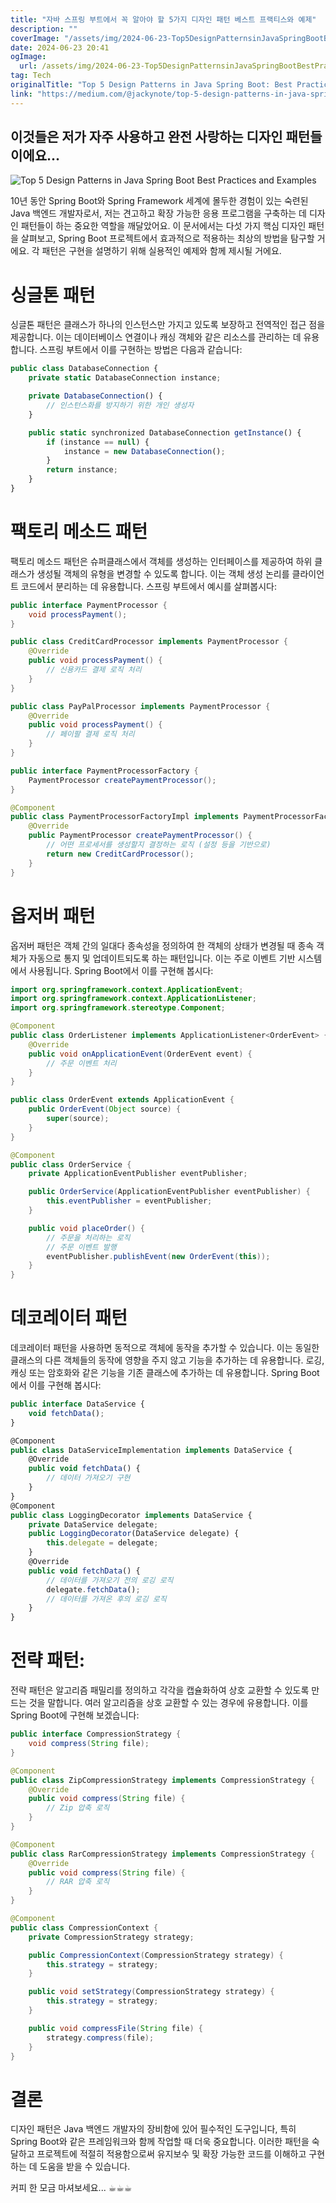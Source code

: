 ```yaml
---
title: "자바 스프링 부트에서 꼭 알아야 할 5가지 디자인 패턴 베스트 프랙티스와 예제"
description: ""
coverImage: "/assets/img/2024-06-23-Top5DesignPatternsinJavaSpringBootBestPracticesandExamples_0.png"
date: 2024-06-23 20:41
ogImage:
  url: /assets/img/2024-06-23-Top5DesignPatternsinJavaSpringBootBestPracticesandExamples_0.png
tag: Tech
originalTitle: "Top 5 Design Patterns in Java Spring Boot: Best Practices and Examples"
link: "https://medium.com/@jackynote/top-5-design-patterns-in-java-spring-boot-best-practices-and-examples-002c45d3d331"
---
```


## 이것들은 저가 자주 사용하고 완전 사랑하는 디자인 패턴들이에요...

![Top 5 Design Patterns in Java Spring Boot Best Practices and Examples](/assets/img/2024-06-23-Top5DesignPatternsinJavaSpringBootBestPracticesandExamples_0.png)

10년 동안 Spring Boot와 Spring Framework 세계에 몰두한 경험이 있는 숙련된 Java 백엔드 개발자로서, 저는 견고하고 확장 가능한 응용 프로그램을 구축하는 데 디자인 패턴들이 하는 중요한 역할을 깨달았어요. 이 문서에서는 다섯 가지 핵심 디자인 패턴을 살펴보고, Spring Boot 프로젝트에서 효과적으로 적용하는 최상의 방법을 탐구할 거에요. 각 패턴은 구현을 설명하기 위해 실용적인 예제와 함께 제시될 거에요.

# 싱글톤 패턴

<div class="content-ad"></div>

싱글톤 패턴은 클래스가 하나의 인스턴스만 가지고 있도록 보장하고 전역적인 접근 점을 제공합니다. 이는 데이터베이스 연결이나 캐싱 객체와 같은 리소스를 관리하는 데 유용합니다. 스프링 부트에서 이를 구현하는 방법은 다음과 같습니다:

```js
public class DatabaseConnection {
    private static DatabaseConnection instance;

    private DatabaseConnection() {
        // 인스턴스화를 방지하기 위한 개인 생성자
    }

    public static synchronized DatabaseConnection getInstance() {
        if (instance == null) {
            instance = new DatabaseConnection();
        }
        return instance;
    }
}
```

# 팩토리 메소드 패턴

팩토리 메소드 패턴은 슈퍼클래스에서 객체를 생성하는 인터페이스를 제공하여 하위 클래스가 생성될 객체의 유형을 변경할 수 있도록 합니다. 이는 객체 생성 논리를 클라이언트 코드에서 분리하는 데 유용합니다. 스프링 부트에서 예시를 살펴봅시다:

<div class="content-ad"></div>

```java
public interface PaymentProcessor {
    void processPayment();
}

public class CreditCardProcessor implements PaymentProcessor {
    @Override
    public void processPayment() {
        // 신용카드 결제 로직 처리
    }
}

public class PayPalProcessor implements PaymentProcessor {
    @Override
    public void processPayment() {
        // 페이팔 결제 로직 처리
    }
}

public interface PaymentProcessorFactory {
    PaymentProcessor createPaymentProcessor();
}

@Component
public class PaymentProcessorFactoryImpl implements PaymentProcessorFactory {
    @Override
    public PaymentProcessor createPaymentProcessor() {
        // 어떤 프로세서를 생성할지 결정하는 로직 (설정 등을 기반으로)
        return new CreditCardProcessor();
    }
}
```

# 옵저버 패턴

옵저버 패턴은 객체 간의 일대다 종속성을 정의하여 한 객체의 상태가 변경될 때 종속 객체가 자동으로 통지 및 업데이트되도록 하는 패턴입니다. 이는 주로 이벤트 기반 시스템에서 사용됩니다. Spring Boot에서 이를 구현해 봅시다:

```java
import org.springframework.context.ApplicationEvent;
import org.springframework.context.ApplicationListener;
import org.springframework.stereotype.Component;

@Component
public class OrderListener implements ApplicationListener<OrderEvent> {
    @Override
    public void onApplicationEvent(OrderEvent event) {
        // 주문 이벤트 처리
    }
}

public class OrderEvent extends ApplicationEvent {
    public OrderEvent(Object source) {
        super(source);
    }
}

@Component
public class OrderService {
    private ApplicationEventPublisher eventPublisher;

    public OrderService(ApplicationEventPublisher eventPublisher) {
        this.eventPublisher = eventPublisher;
    }

    public void placeOrder() {
        // 주문을 처리하는 로직
        // 주문 이벤트 발행
        eventPublisher.publishEvent(new OrderEvent(this));
    }
}
```

<div class="content-ad"></div>

# 데코레이터 패턴

데코레이터 패턴을 사용하면 동적으로 객체에 동작을 추가할 수 있습니다. 이는 동일한 클래스의 다른 객체들의 동작에 영향을 주지 않고 기능을 추가하는 데 유용합니다. 로깅, 캐싱 또는 암호화와 같은 기능을 기존 클래스에 추가하는 데 유용합니다. Spring Boot에서 이를 구현해 봅시다:

```js
public interface DataService {
    void fetchData();
}

@Component
public class DataServiceImplementation implements DataService {
    @Override
    public void fetchData() {
        // 데이터 가져오기 구현
    }
}
@Component
public class LoggingDecorator implements DataService {
    private DataService delegate;
    public LoggingDecorator(DataService delegate) {
        this.delegate = delegate;
    }
    @Override
    public void fetchData() {
        // 데이터를 가져오기 전의 로깅 로직
        delegate.fetchData();
        // 데이터를 가져온 후의 로깅 로직
    }
}
```

# 전략 패턴:

<div class="content-ad"></div>

전략 패턴은 알고리즘 패밀리를 정의하고 각각을 캡슐화하여 상호 교환할 수 있도록 만드는 것을 말합니다. 여러 알고리즘을 상호 교환할 수 있는 경우에 유용합니다. 이를 Spring Boot에 구현해 보겠습니다:

```java
public interface CompressionStrategy {
    void compress(String file);
}

@Component
public class ZipCompressionStrategy implements CompressionStrategy {
    @Override
    public void compress(String file) {
        // Zip 압축 로직
    }
}

@Component
public class RarCompressionStrategy implements CompressionStrategy {
    @Override
    public void compress(String file) {
        // RAR 압축 로직
    }
}

@Component
public class CompressionContext {
    private CompressionStrategy strategy;

    public CompressionContext(CompressionStrategy strategy) {
        this.strategy = strategy;
    }

    public void setStrategy(CompressionStrategy strategy) {
        this.strategy = strategy;
    }

    public void compressFile(String file) {
        strategy.compress(file);
    }
}
```

# 결론

디자인 패턴은 Java 백엔드 개발자의 장비함에 있어 필수적인 도구입니다, 특히 Spring Boot와 같은 프레임워크와 함께 작업할 때 더욱 중요합니다. 이러한 패턴을 숙달하고 프로젝트에 적절히 적용함으로써 유지보수 및 확장 가능한 코드를 이해하고 구현하는 데 도움을 받을 수 있습니다.

<div class="content-ad"></div>

커피 한 모금 마셔보세요... ☕︎☕︎☕︎
